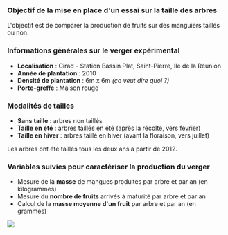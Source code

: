 ### Objectif de la mise en place d'un essai sur la taille des arbres

L'objectif est de comparer la production de fruits sur des manguiers taillés ou non.


### Informations générales sur le verger expérimental


- **Localisation** : Cirad - Station Bassin Plat, Saint-Pierre, Ile de la Réunion
- **Année de plantation** : 2010
- **Densité de plantation** : 6m x 6m *(ça veut dire quoi ?)*
- **Porte-greffe** : Maison rouge

### Modalités de tailles

- **Sans taille** : arbres non taillés
- **Taille en été** : arbres taillés en été (après la récolte, vers février)
- **Taille en hiver** : arbres taillé en hiver (avant la floraison, vers juillet)

Les arbres ont été taillés tous les deux ans à partir de 2012.


### Variables suivies pour caractériser la production du verger

- Mesure de la **masse** de mangues produites par arbre et par an (en kilogrammes)
- Mesure du **nombre de fruits** arrivés à maturité par arbre et par an
- Calcul de la **masse moyenne d'un fruit** par arbre et par an (en grammes)

<p class="center">
  <img src="verger-test.jpg" class="inbox-img">
</p>







